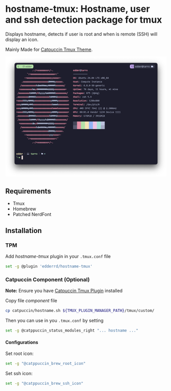 # hostname-tmux: Hostname, user and ssh detection package for tmux

Displays hostname, detects if user is root and when is remote (SSH) will display an icon.

Mainly Made for [Catpuccin Tmux Theme](https://github.com/catppuccin/tmux).

![screenshot](docs/screenshot.png)

## Requirements

- Tmux
- Homebrew
- Patched NerdFont

## Installation

### TPM

Add _hostname-tmux_ plugin in your `.tmux.conf` file

```bash
set -g @plugin 'edderrd/hostname-tmux'
```

### Catpuccin Component (Optional)

**Note:** Ensure you have [Catpuccin Tmux Plugin](https://github.com/catppuccin/tmux) installed

Copy file _component_ file

```bash
cp catpuccin/hostname.sh ${TMUX_PLUGIN_MANAGER_PATH}/tmux/custom/
```

Then you can use in you `.tmux.conf` by setting

```bash
set -g @catppuccin_status_modules_right "... hostname ..."
```

#### Configurations

Set root icon:

```bash
set -g "@catppuccin_brew_root_icon"
```

Set ssh icon:

```bash
set -g "@catppuccin_brew_ssh_icon"
```

